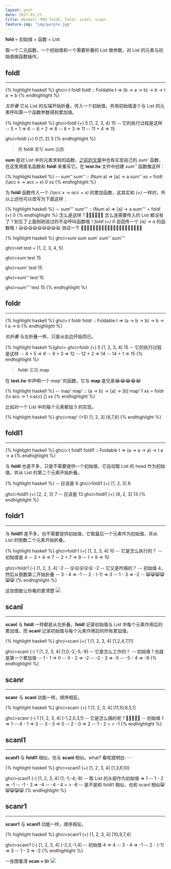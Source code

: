 ```yaml
---
layout: post
date: 2017-01-27
title: Haskell 中的 foldl、foldr、scanl、scanr
feature-img: "img/purple.jpg"
---
```


**fold** = 初始值 + 函数 + List

取一个二元函数，一个初始值和一个需要折叠的 List 做参数，对 List 的元素与初始值做函数操作。

foldl
---
---

{% highlight haskell %}
ghci>:t foldl
foldl :: Foldable t => (b -> a -> b) -> b -> t a -> b
{% endhighlight %}

*左折叠* 它从 List 的左端开始折叠，传入一个初始值，并用初始值逐个与 List 的元素呼叫第一个函数参数得到累加值。

{% highlight haskell %}
ghci>foldl (+) 5 [1, 2, 3, 4]
15
-- 它的执行过程是这样
-- 5 + 1 => 6
-- 6 + 2 => 8
-- 8 + 3 => 11
-- 11 + 4 => 15

ghci>foldl (+) 0 [1, 2]
3
{% endhighlight %}

> 用 **foldl** 重写 **sum** 函数

**sum** 是对 List 中的元素求和的函数，[之前的文章](http://redtwowolf.github.io/2017/01/14/Haskell-And-Swift-Pattern-Match.html)中也有实现自己的 *sum'* 函数，在这里用匿名函数和 **foldl** 来重写它。在 **test.hs** 文件中创建 *sum''* 函数像这样：

{% highlight haskell %}
-- sum''
sum'' :: (Num a) => [a] -> a
sum'' xs = foldl (\acc x -> acc + x) 0 xs
{% endhighlight %}

为 **foldl** 函数传入一个 *(\acc x -> acc + x)* 的累加函数，这其实和 *(+)* 一样的，所以上述也可以改写为下面这样：

{% highlight haskell %}
-- sum'''
sum''' :: (Num a) => [a] -> a
sum''' = foldl (+) 0
{% endhighlight %}
怎么是这样？🤔🤔🤔🤔🤔🤔 怎么连需要传入的 List 都没有了？别忘了上面刚刚说过的不全呼叫函数哦！*foldl (+) 0* 会回传一个 *[a] -> a* 的函数哦！😃😃😃😃😃😃😃😃😃 测试一下 🌰🌰🌰🌰🌰🌰🌰🌰🌰🌰🌰🌰🌰🌰🌰🌰🌰🌰🌰🌰🌰

{% highlight haskell %}
ghci>sum
sum     sum'    sum''   sum'''

ghci>let test = [1, 2, 3, 4, 5]

ghci>sum test
15

ghci>sum' test
15

ghci>sum'' test
15

ghci>sum''' test
15
{% endhighlight %}

foldr
---
---

{% highlight haskell %}
ghci>:t foldr
foldr :: Foldable t => (a -> b -> b) -> b -> t a -> b
{% endhighlight %}

*右折叠* 与左折叠一样，只是从右边开始而已。

{% highlight haskell %}ghci>
ghci>foldr (+) 5 [1, 2, 3, 4]
15
-- 它的执行过程是这样
-- 4 + 5 => 9
-- 9 + 3 => 12
-- 12 + 2 => 14
-- 14 + 1 => 15
{% endhighlight %}

> **foldr** 实现 **map**

在 **test.hs** 中声明一个 *map'* 的函数，它与 **map** 是兄弟😂😂😂😂😂

{% highlight haskell %}
-- map'
map' :: (a -> b) -> [a] -> [b]
map' f xs = foldr (\x acc -> f x:acc) [] xs
{% endhighlight %}

比如对一个 List 中的每个元素都加 5 的实现。

{% highlight haskell %}
ghci>map' (+5) [1, 2, 3]
[6,7,8]
{% endhighlight %}



foldl1
---
---

{% highlight haskell %}
ghci>:t foldl1
foldl1 :: Foldable t => (a -> a -> a) -> t a -> a
{% endhighlight %}

与 **foldl** 也差不多，只是不需要提供一个初始值，它自动取 List 的 head 作为初始值，并从 List 的第二个元素开始折叠。

{% highlight haskell %}
-- 应该是 6
ghci>foldl1 (+) [1, 2, 3]
6

ghci>foldl1 (+) [2, 2, 3]
7
-- 应该是 13
ghci>foldl1 (+) [8, 2, 3]
13
{% endhighlight %}

foldr1
---
---

与  **foldl1** 差不多，也不需要提供初始值，它取最后一个元素作为初始值，并从 List 的倒数二个元素开始折叠。

{% highlight haskell %}
ghci>foldr1 (+) [1, 2, 3, 4]
10
-- 它是怎么执行的？
-- 初始值是 4
-- 3 + 4 => 7
-- 2 + 7 => 9
-- 1 + 9 => 10

ghci>foldr1 (-) [1, 2, 3, 4]
-2
-- 😲😲😲😲😲 -2
-- 它又是咋搞的？
-- 初始值 4，然后从倒数第二开始折叠
-- 3 - 4 => -1
-- 2 - (-1) => 3
-- 1 - 3 => -2
-- 😸😸😸😸😸😸
{% endhighlight %}

这张图能让你看的更清楚
![](http://ogkg37m8j.bkt.clouddn.com/image/jpg/swiftrecursion/foldlr.jpg)

scanl
---
---

**scanl** 与 **foldl** 一样都是从左折叠。**foldl** 记录初始值与 List 中每个元素作用后的累加值，而 **scanl** 记录初始值与每个元素作用后的所有累加值。

{% highlight haskell %}
ghci>scanl (+) 1 [1, 2, 3, 4]
[1,2,4,7,11]

ghci>scanl (-) 1 [1, 2, 3, 4]
[1,0,-2,-5,-9]
-- 它是怎么工作的？
-- 初始值 1 也就是第一个累加值
-- 1 - 1 => 0
-- 0 - 2 => -2
-- -2 - 3 => -5
-- -5 - 4 => -9
{% endhighlight %}

scanr
---
---

**scanr** 与 **scanl** 功能一样，顺序相反。

{% highlight haskell %}
ghci>scanr (+) 1 [1, 2, 3, 4]
[11,10,8,5,1]

ghci>scanr (-) 1 [1, 2, 3, 4]
[-1,2,0,3,1]
-- 它是怎么搞的呢？🤕🤕🤕🤕🤕
-- 初始值 1 => 1
-- 4 - 1 => 3
-- 3 - 3 => 0
-- 2 - 0 => 2
-- 1 - 2 = > -1
{% endhighlight %}

scanl1
---
---

**scanl1** 与 **foldl1** 相似，也与 **scanl** 相似。what? 看呢就明白······

{% highlight haskell %}
ghci>scanl1 (+) [1, 2, 3, 4]
[1,3,6,10]

ghci>scanl1 (-) [1, 2, 3, 4]
[1,-1,-4,-8]
-- 取 List 的头部作为初始值 => 1
-- 1 - 2 => -1
-- -1 - 3 => -4
-- -4 - 4 = > -8
-- 是不是和 foldl1 相似，也和 scanl 相似😸😸😸😸😸
{% endhighlight %}


scanr1
---
---

**scanr1** 与 **scanl1** 功能一样，顺序相反。

{% highlight haskell %}
ghci>scanr1 (+) [1, 2, 3, 4]
[10,9,7,4]

ghci>scanr1 (-) [1, 2, 3, 4]
[-2,3,-1,4]
-- 初始值 4 => 4
-- 3 - 4 => -1
-- 2 - (-1) => 3
-- 1 - 3 => -2
{% endhighlight %}

一张图看清 **scan + l/r**
![](http://ogkg37m8j.bkt.clouddn.com/image/jpg/haskellandswift/function/scanlr.jpg)
